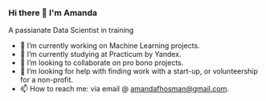 ### Hi there 👋 I'm Amanda

A passianate Data Scientist in training
- 🔭 I’m currently working on Machine Learning projects.
- 🌱 I’m currently studying at Practicum by Yandex.
- 👯 I’m looking to collaborate on pro bono projects.
- 🤔 I’m looking for help with finding work with a start-up, or volunteership for a non-profit.
- 📫 How to reach me: via email @ amandafhosman@gmail.com.

